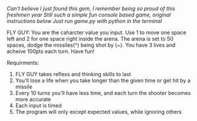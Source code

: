 *Can't believe I just found this gem, I remember being so proud of this freshmen year*
*Still such a simple fun console based game, original instructions below*
*Just run game.py with python in the terminal*

FLY GUY:
You are the caharcter value you input. 
Use 1 to move one space left and 2 for one space right inside the arena.
The arena is set to 50 spaces, dodge the missiles(^) being shot by (~).
You have 3 lives and acheive 100pts each turn.
Have fun!

Requirments:
1. FLY GUY takes reflexs and thinking skills to last
2. You'll lose a life when you take longer than the given time or get hit by a missile
3. Every 10 turns you'll have less time, and each turn the shooter becomes more accurate 
4. Each input is timed
5. The program will only except expected values, while ignoring others
